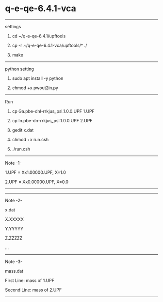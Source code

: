 # q-e-qe-6.4.1-vca


-----


settings


1. cd ~/q-e-qe-6.4.1/upftools


2. cp -r ~/q-e-qe-6.4.1-vca/upftools/* ./


3. make


-----


python setting


1. sudo apt install -y python


2. chmod +x pwout2in.py


-----


Run


1. cp Ga.pbe-dnl-rrkjus_psl.1.0.0.UPF 1.UPF


2. cp In.pbe-dn-rrkjus_psl.1.0.0.UPF 2.UPF


3. gedit x.dat


4. chmod +x run.csh


5. ./run.csh


-----


Note -1-


1.UPF = Xx1.00000.UPF, X=1.0


2.UPF = Xx0.00000.UPF, X=0.0


-----


-----


Note -2-


x.dat


X.XXXXX


Y.YYYYY


Z.ZZZZZ


...


-----


Note -3-


mass.dat


First Line: mass of 1.UPF


Second Line: mass of 2.UPF


-----
